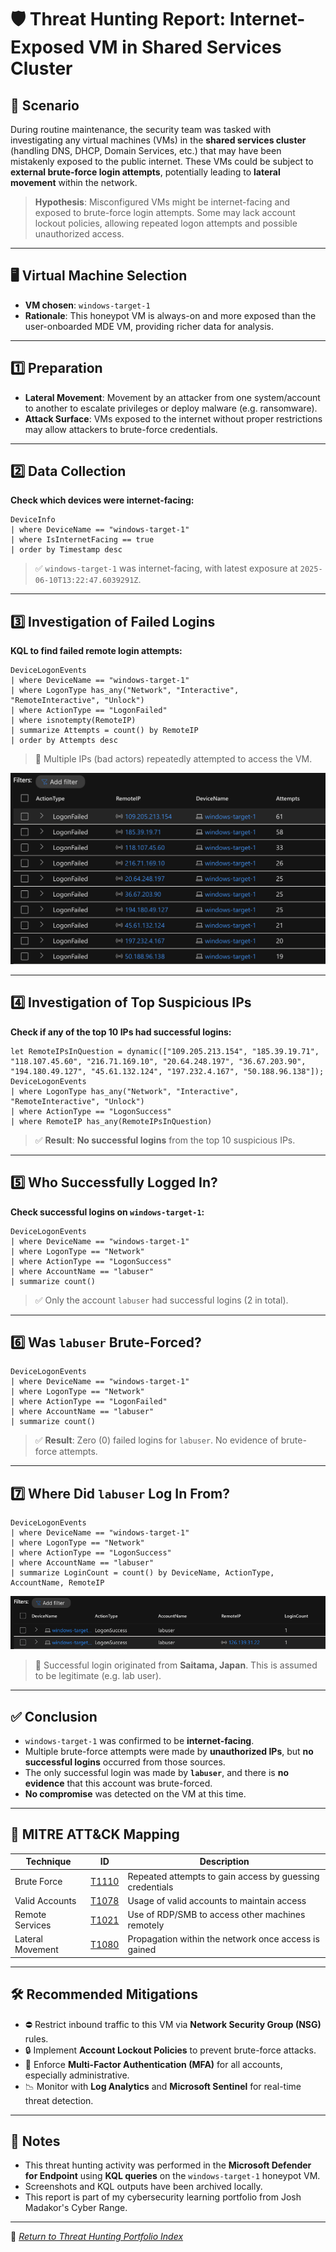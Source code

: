 # 🛡️ Threat Hunting Report: Internet-Exposed VM in Shared Services Cluster

## 📌 Scenario

During routine maintenance, the security team was tasked with investigating any virtual machines (VMs) in the **shared services cluster** (handling DNS, DHCP, Domain Services, etc.) that may have been mistakenly exposed to the public internet. These VMs could be subject to **external brute-force login attempts**, potentially leading to **lateral movement** within the network.

> **Hypothesis**: Misconfigured VMs might be internet-facing and exposed to brute-force login attempts. Some may lack account lockout policies, allowing repeated logon attempts and possible unauthorized access.

---

## 🖥️ Virtual Machine Selection

- **VM chosen**: `windows-target-1`
- **Rationale**: This honeypot VM is always-on and more exposed than the user-onboarded MDE VM, providing richer data for analysis.

---

## 1️⃣ Preparation

- **Lateral Movement**: Movement by an attacker from one system/account to another to escalate privileges or deploy malware (e.g. ransomware).
- **Attack Surface**: VMs exposed to the internet without proper restrictions may allow attackers to brute-force credentials.

---

## 2️⃣ Data Collection

**Check which devices were internet-facing:**

```kql
DeviceInfo
| where DeviceName == "windows-target-1"
| where IsInternetFacing == true
| order by Timestamp desc
```

> ✅ `windows-target-1` was internet-facing, with latest exposure at `2025-06-10T13:22:47.6039291Z`.

---

## 3️⃣ Investigation of Failed Logins

**KQL to find failed remote login attempts:**

```kql
DeviceLogonEvents
| where DeviceName == "windows-target-1"
| where LogonType has_any("Network", "Interactive", "RemoteInteractive", "Unlock")
| where ActionType == "LogonFailed"
| where isnotempty(RemoteIP)
| summarize Attempts = count() by RemoteIP
| order by Attempts desc
```

> 🔎 Multiple IPs (bad actors) repeatedly attempted to access the VM.

![LogonFailed](images/LogonFailed.png)

---

## 4️⃣ Investigation of Top Suspicious IPs

**Check if any of the top 10 IPs had successful logins:**

```kql
let RemoteIPsInQuestion = dynamic(["109.205.213.154", "185.39.19.71", "118.107.45.60", "216.71.169.10", "20.64.248.197", "36.67.203.90", "194.180.49.127", "45.61.132.124", "197.232.4.167", "50.188.96.138"]);
DeviceLogonEvents
| where LogonType has_any("Network", "Interactive", "RemoteInteractive", "Unlock")
| where ActionType == "LogonSuccess"
| where RemoteIP has_any(RemoteIPsInQuestion)
```

> ✅ **Result**: **No successful logins** from the top 10 suspicious IPs.

---

## 5️⃣ Who Successfully Logged In?

**Check successful logins on `windows-target-1`:**

```kql
DeviceLogonEvents
| where DeviceName == "windows-target-1"
| where LogonType == "Network"
| where ActionType == "LogonSuccess"
| where AccountName == "labuser"
| summarize count()
```

> ✅ Only the account `labuser` had successful logins (2 in total).

---

## 6️⃣ Was `labuser` Brute-Forced?

```kql
DeviceLogonEvents
| where DeviceName == "windows-target-1"
| where LogonType == "Network"
| where ActionType == "LogonFailed"
| where AccountName == "labuser"
| summarize count()
```

> ✅ **Result**: Zero (0) failed logins for `labuser`. No evidence of brute-force attempts.

---

## 7️⃣ Where Did `labuser` Log In From?

```kql
DeviceLogonEvents
| where DeviceName == "windows-target-1"
| where LogonType == "Network"
| where ActionType == "LogonSuccess"
| where AccountName == "labuser"
| summarize LoginCount = count() by DeviceName, ActionType, AccountName, RemoteIP
```
![LogonSuccess](images/LogonSuccess.png)

> 📍 Successful login originated from **Saitama, Japan**. This is assumed to be legitimate (e.g. lab user).

---

## ✅ Conclusion

- `windows-target-1` was confirmed to be **internet-facing**.
- Multiple brute-force attempts were made by **unauthorized IPs**, but **no successful logins** occurred from those sources.
- The only successful login was made by **`labuser`**, and there is **no evidence** that this account was brute-forced.
- **No compromise** was detected on the VM at this time.

---

## 🔐 MITRE ATT&CK Mapping

| Technique        | ID      | Description                                                |
|------------------|---------|------------------------------------------------------------|
| Brute Force      | [T1110](https://attack.mitre.org/techniques/T1110/) | Repeated attempts to gain access by guessing credentials |
| Valid Accounts   | [T1078](https://attack.mitre.org/techniques/T1078/) | Usage of valid accounts to maintain access               |
| Remote Services  | [T1021](https://attack.mitre.org/techniques/T1021/) | Use of RDP/SMB to access other machines remotely         |
| Lateral Movement | [T1080](https://attack.mitre.org/techniques/T1080/) | Propagation within the network once access is gained     |

---

## 🛠️ Recommended Mitigations

- ⛔ Restrict inbound traffic to this VM via **Network Security Group (NSG)** rules.
- 🔒 Implement **Account Lockout Policies** to prevent brute-force attacks.
- 🔐 Enforce **Multi-Factor Authentication (MFA)** for all accounts, especially administrative.
- 📉 Monitor with **Log Analytics** and **Microsoft Sentinel** for real-time threat detection.

---

## 📁 Notes

- This threat hunting activity was performed in the **Microsoft Defender for Endpoint** using **KQL queries** on the `windows-target-1` honeypot VM.
- Screenshots and KQL outputs have been archived locally.
- This report is part of my cybersecurity learning portfolio from Josh Madakor's Cyber Range.

---

🔗 _[Return to Threat Hunting Portfolio Index](../README.md)_

